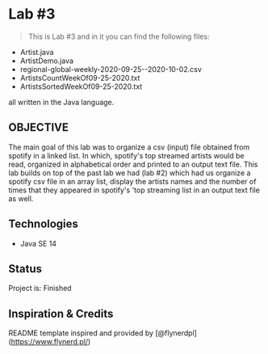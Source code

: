 # Lab #3
> This is Lab #3 and in it you can find the following files:
- Artist.java
- ArtistDemo.java
- regional-global-weekly-2020-09-25--2020-10-02.csv
- ArtistsCountWeekOf09-25-2020.txt
- ArtistsSortedWeekOf09-25-2020.txt
<p>all written in the Java language.</p>

## OBJECTIVE
The main goal of this lab was to organize a csv (input) file obtained from spotify
in a linked list. In which, spotify's top streamed artists would be read, organized 
in alphabetical order and printed to an output text file. This lab builds on top of 
the past lab we had (lab #2) which had us organize a spotify csv file in an array list,
display the artists names and the number of times that they appeared in spotify's 'top 
streaming list in an output text file as well.

## Technologies
* Java SE 14

## Status
Project is: Finished

## Inspiration & Credits
README template inspired and provided by [@flynerdpl] (https://www.flynerd.pl/)